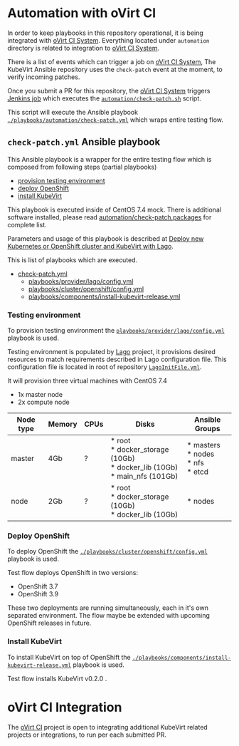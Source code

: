 # Automation with oVirt CI

In order to keep playbooks in this repository operational,
it is being integrated with [oVirt CI System][ovirt-ci-system-doc].
Everything located under `automation` directory is related to integration
to [oVirt CI System][ovirt-ci-system-doc].

There is a list of events which can trigger a job on [oVirt CI System][ovirt-ci-system-doc],
The KubeVirt Ansible repository uses the `check-patch` event at the moment,
to verify incoming patches.

Once you submit a PR for this repository, the [oVirt CI System][ovirt-ci-system-doc]
triggers [Jenkins job](http://jenkins.ovirt.org/blue/organizations/jenkins/kubevirt_kubevirt-ansible_standard-check-pr/activity)
which executes the [`automation/check-patch.sh`](./check-patch.sh) script.

This script will execute the Ansible playbook [`./playbooks/automation/check-patch.yml`](../playbooks/automation/check-patch.yml)
which wraps entire testing flow.


## `check-patch.yml` Ansible playbook

This Ansible playbook is a wrapper for the entire testing flow which is composed from
following steps (partial playbooks)
* [provision testing environment](#testing-environment)
* [deploy OpenShift](#deploy-openshift)
* [install KubeVirt](#install-kubevirt)

This playbook is executed inside of CentOS 7.4 mock.
There is additional software installed, please read
[automation/check-patch.packages](./check-patch.packages) for complete list.

Parameters and usage of this playbook is described at
[Deploy new Kubernetes or OpenShift cluster and KubeVirt with Lago](../README.md#deploy-new-kubernetes-or-openshift-cluster-and-kubevirt-with-lago).

This is list of playbooks which are executed.
* [check-patch.yml](../playbooks/automation/check-patch.yml)
  * [playbooks/provider/lago/config.yml](../playbooks/provider/lago/config.yml)
  * [playbooks/cluster/openshift/config.yml](../playbooks/cluster/openshift/config.yml)
  * [playbooks/components/install-kubevirt-release.yml](../playbooks/components/install-kubevirt-release.yml)

### Testing environment

To provision testing environment the [`playbooks/provider/lago/config.yml`](../playbooks/provider/lago/config.yml) playbook is used.

Testing environment is populated by
[Lago](https://github.com/lago-project/lago) project, it provisions desired
resources to match requirements described in Lago configuration file.
This configuration file is located in root of repository
[`LagoInitFile.yml`](../LagoInitFile.yml).

It will provision three virtual machines with CentOS 7.4
* 1x master node
* 2x compute node


| Node type | Memory | CPUs | Disks | Ansible Groups |
| ---- | ---- | ---- | ---- | ---- |
| master | 4Gb | ? | * root<br> * docker\_storage (10Gb)<br> * docker\_lib (10Gb)<br> * main\_nfs (101Gb) | * masters<br> * nodes<br> * nfs<br> * etcd |
| node   | 2Gb | ? | * root<br> * docker\_storage (10Gb)<br> * docker\_lib (10Gb) | * nodes |


### Deploy OpenShift

To deploy OpenShift the [`./playbooks/cluster/openshift/config.yml`](../playbooks/cluster/openshift/config.yml) playbook is used.

Test flow deploys OpenShift in two versions:

* OpenShift 3.7
* OpenShift 3.9

These two deployments are running simultaneously, each in it's own separated environment.
The flow maybe be extended with upcoming OpenShift releases in future.

### Install KubeVirt

To install KubeVirt on top of  OpenShift the [`./playbooks/components/install-kubevirt-release.yml`](../playbooks/components/install-kubevirt-release.yml) playbook is used.

Test flow installs KubeVirt v0.2.0 .


# oVirt CI Integration

The [oVirt CI][ovirt-ci-system-doc] project is open to integrating additional
KubeVirt related projects or integrations, to run per each submitted PR.

[ovirt-ci-system-doc]: http://ovirt-infra-docs.readthedocs.io/en/latest/CI/Build_and_test_standards/index.html
